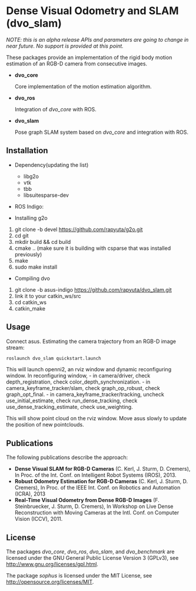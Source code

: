 # Dense Visual Odometry and SLAM (dvo_slam)

*NOTE: this is an alpha release APIs and parameters are going to change in near future. No support is provided at this point.*

These packages provide an implementation of the rigid body motion estimation of an RGB-D camera from consecutive images.

 *  **dvo_core**

    Core implementation of the motion estimation algorithm.

 *  **dvo_ros**

    Integration of *dvo_core* with ROS.

 *  **dvo_slam**

    Pose graph SLAM system based on *dvo_core* and integration with ROS.


## Installation

 *  Dependency(updating the list)
    * libg2o
    * vtk
    * tbb
    * libsuitesparse-dev

 *  ROS Indigo:

 *  Installing g2o
  1. git clone -b devel https://github.com/rapyuta/g2o.git
  2. cd git
  3. mkdir build && cd build
  4. cmake ..
  (make sure it is building with csparse that was installed previously)
  5. make
  6. sudo make install

 *  Compiling dvo
  1. git clone -b asus-indigo https://github.com/rapyuta/dvo_slam.git
  2. link it to your catkin_ws/src
  3. cd catkin_ws
  4. catkin_make




## Usage
Connect asus.
Estimating the camera trajectory from an RGB-D image stream:

```bash
roslaunch dvo_slam quickstart.launch
```
This will launch openni2, an rviz window and dynamic reconfiguring window.
In reconfiguring window,
       - in camera/driver, check depth_registration, check color_depth_synchronization.
       - in camera_keyframe_tracker/slam, check graph_op_robust, check graph_opt_final.
       - in camera_keyframe_tracker/tracking, uncheck use_initial_estimate, check run_dense_tracking, check use_dense_tracking_estimate, check use_weighting.

This will show point cloud on the rviz window. Move asus slowly to update the position of new pointclouds.   


## Publications

The following publications describe the approach:

 *   **Dense Visual SLAM for RGB-D Cameras** (C. Kerl, J. Sturm, D. Cremers), In Proc. of the Int. Conf. on Intelligent Robot Systems (IROS), 2013.
 *   **Robust Odometry Estimation for RGB-D Cameras** (C. Kerl, J. Sturm, D. Cremers), In Proc. of the IEEE Int. Conf. on Robotics and Automation (ICRA), 2013
 *   **Real-Time Visual Odometry from Dense RGB-D Images** (F. Steinbruecker, J. Sturm, D. Cremers), In Workshop on Live Dense Reconstruction with Moving Cameras at the Intl. Conf. on Computer Vision (ICCV), 2011.

## License

The packages *dvo_core*, *dvo_ros*, *dvo_slam*, and *dvo_benchmark* are licensed under the GNU General Public License Version 3 (GPLv3), see http://www.gnu.org/licenses/gpl.html.

The package *sophus* is licensed under the MIT License, see http://opensource.org/licenses/MIT.
